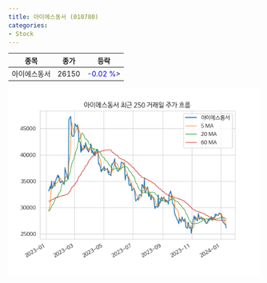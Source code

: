 ```yaml
---
title: 아이에스동서 (010780)
categories:
- Stock
---
```


|종목|종가|등락|
|----|----|----|
|아이에스동서|26150|<span style="color: blue">-0.02 %</span>>|

<!-- more -->

![010780](/assets/images/stock/010780.png)